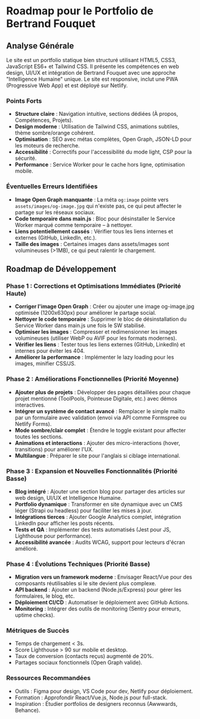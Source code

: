 # Roadmap pour le Portfolio de Bertrand Fouquet

## Analyse Générale
Le site est un portfolio statique bien structuré utilisant HTML5, CSS3, JavaScript ES6+ et Tailwind CSS. Il présente les compétences en web design, UI/UX et intégration de Bertrand Fouquet avec une approche "Intelligence Humaine" unique. Le site est responsive, inclut une PWA (Progressive Web App) et est déployé sur Netlify.

### Points Forts
- **Structure claire** : Navigation intuitive, sections dédiées (À propos, Compétences, Projets).
- **Design moderne** : Utilisation de Tailwind CSS, animations subtiles, thème sombre/orange cohérent.
- **Optimisation** : SEO avec métas complètes, Open Graph, JSON-LD pour les moteurs de recherche.
- **Accessibilité** : Correctifs pour l'accessibilité du mode light, CSP pour la sécurité.
- **Performance** : Service Worker pour le cache hors ligne, optimisation mobile.

### Éventuelles Erreurs Identifiées
- **Image Open Graph manquante** : La méta `og:image` pointe vers `assets/images/og-image.jpg` qui n'existe pas, ce qui peut affecter le partage sur les réseaux sociaux.
- **Code temporaire dans main.js** : Bloc pour désinstaller le Service Worker marqué comme temporaire – à nettoyer.
- **Liens potentiellement cassés** : Vérifier tous les liens internes et externes (GitHub, LinkedIn, etc.).
- **Taille des images** : Certaines images dans assets/images sont volumineuses (>1MB), ce qui peut ralentir le chargement.

## Roadmap de Développement

### Phase 1 : Corrections et Optimisations Immédiates (Priorité Haute)
- **Corriger l'image Open Graph** : Créer ou ajouter une image og-image.jpg optimisée (1200x630px) pour améliorer le partage social.
- **Nettoyer le code temporaire** : Supprimer le bloc de désinstallation du Service Worker dans main.js une fois le SW stabilisé.
- **Optimiser les images** : Compresser et redimensionner les images volumineuses (utiliser WebP ou AVIF pour les formats modernes).
- **Vérifier les liens** : Tester tous les liens externes (GitHub, LinkedIn) et internes pour éviter les 404.
- **Améliorer la performance** : Implémenter le lazy loading pour les images, minifier CSS/JS.

### Phase 2 : Améliorations Fonctionnelles (Priorité Moyenne)
- **Ajouter plus de projets** : Développer des pages détaillées pour chaque projet mentionné (ToolPools, Pointeuse Digitale, etc.) avec démos interactives.
- **Intégrer un système de contact avancé** : Remplacer le simple mailto par un formulaire avec validation (envoi via API comme Formspree ou Netlify Forms).
- **Mode sombre/clair complet** : Étendre le toggle existant pour affecter toutes les sections.
- **Animations et interactions** : Ajouter des micro-interactions (hover, transitions) pour améliorer l'UX.
- **Multilangue** : Préparer le site pour l'anglais si ciblage international.

### Phase 3 : Expansion et Nouvelles Fonctionnalités (Priorité Basse)
- **Blog intégré** : Ajouter une section blog pour partager des articles sur web design, UI/UX et Intelligence Humaine.
- **Portfolio dynamique** : Transformer en site dynamique avec un CMS léger (Strapi ou headless) pour faciliter les mises à jour.
- **Intégrations tierces** : Ajouter Google Analytics complet, intégration LinkedIn pour afficher les posts récents.
- **Tests et QA** : Implémenter des tests automatisés (Jest pour JS, Lighthouse pour performance).
- **Accessibilité avancée** : Audits WCAG, support pour lecteurs d'écran amélioré.

### Phase 4 : Évolutions Techniques (Priorité Basse)
- **Migration vers un framework moderne** : Envisager React/Vue pour des composants réutilisables si le site devient plus complexe.
- **API backend** : Ajouter un backend (Node.js/Express) pour gérer les formulaires, le blog, etc.
- **Déploiement CI/CD** : Automatiser le déploiement avec GitHub Actions.
- **Monitoring** : Intégrer des outils de monitoring (Sentry pour erreurs, uptime checks).

### Métriques de Succès
- Temps de chargement < 3s.
- Score Lighthouse > 90 sur mobile et desktop.
- Taux de conversion (contacts reçus) augmenté de 20%.
- Partages sociaux fonctionnels (Open Graph valide).

### Ressources Recommandées
- Outils : Figma pour design, VS Code pour dev, Netlify pour déploiement.
- Formation : Approfondir React/Vue.js, Node.js pour full-stack.
- Inspiration : Étudier portfolios de designers reconnus (Awwwards, Behance).
